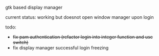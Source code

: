 gtk based display manager

current status: working but doesnot open window manager upon login

todo:
- ~~fix pam authentication (refactor login into integer function and use switch)~~
- fix display manager successful login freezing
